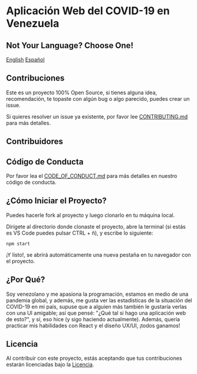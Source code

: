 # Aplicación Web del COVID-19 en Venezuela

## Not Your Language? Choose One!

[English](https://github.com/Seezly/covid19-venezuelan-stats/blob/main/README.en-us.md) [Español](https://github.com/Seezly/covid19-venezuelan-stats/blob/main/README.md)

## Contribuciones

Este es un proyecto 100% Open Source, si tienes alguna idea, recomendación, te topaste con algún bug o algo parecido, puedes crear un issue.

Si quieres resolver un issue ya existente, por favor lee [CONTRIBUTING.md](https://github.com/Seezly/covid19-venezuelan-stats/blob/main/CONTRIBUTING.md) para más detalles.

## Contribuidores

## Código de Conducta

Por favor lea el [CODE_OF_CONDUCT.md](https://github.com/Seezly/covid19-venezuelan-stats/blob/main/CODE_OF_CONDUCT.md) para más detalles en nuestro código de conducta.

## ¿Cómo Iniciar el Proyecto?

Puedes hacerle fork al proyecto y luego clonarlo en tu máquina local.

Dirígete al directorio donde clonaste el proyecto, abre la terminal (si estás es VS Code puedes pulsar CTRL + ñ), y escribe lo siguiente:

`npm start`

¡Y listo!, se abrirá automáticamente una nueva pestaña en tu navegador con el proyecto.

## ¿Por Qué?

Soy venezolano y me apasiona la programación, estamos en medio de una pandemia global, y además, me gusta ver las estadísticas de la situación del COVID-19 en mi país, supuse que a alguien más también le gustaría verlas con una UI amigable; así que pensé: "¿Qué tal si hago una aplicación web de esto?", y sí, eso hice (y sigo haciendo actualmente). Además, quería practicar mis habilidades con React y el diseño UX/UI, ¡todos ganamos!

## Licencia

Al contribuir con este proyecto, estás aceptando que tus contribuciones estarán licenciadas bajo la [Licencia](https://github.com/Seezly/covid19-venezuelan-stats/blob/main/LICENSE).